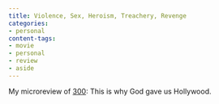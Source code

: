 ```yaml
---
title: Violence, Sex, Heroism, Treachery, Revenge
categories:
- personal
content-tags:
- movie
- personal
- review
- aside
---
```


My microreview of [300][1]: This is why God gave us Hollywood.

   [1]: http://www.imdb.com/title/tt0416449/
